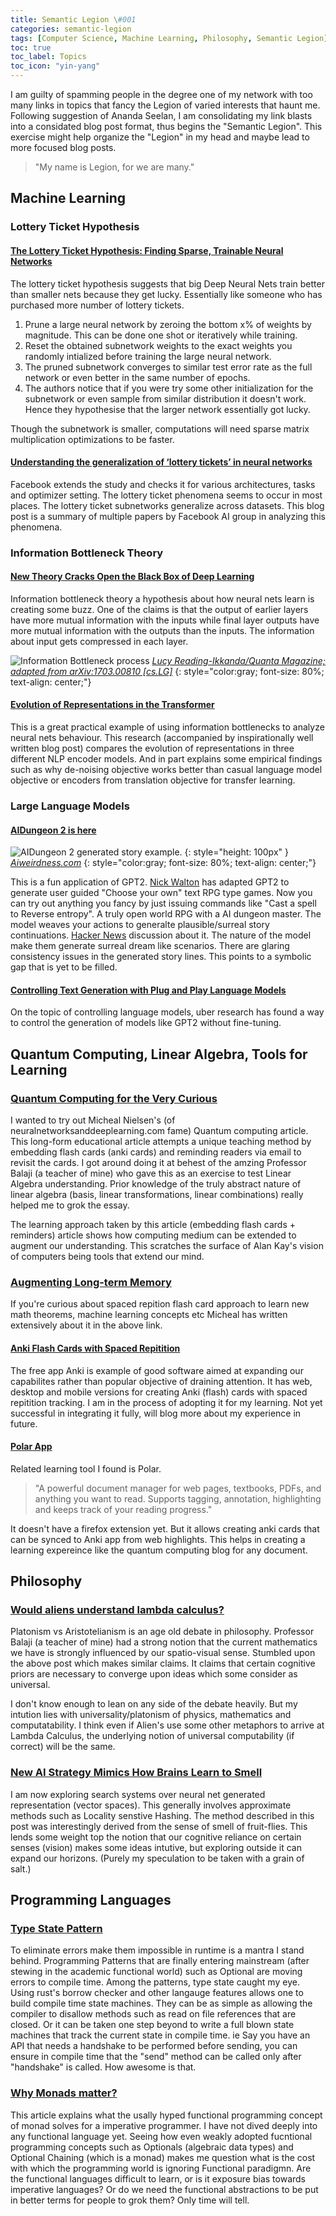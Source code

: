 ```yaml
---
title: Semantic Legion \#001
categories: semantic-legion
tags: [Computer Science, Machine Learning, Philosophy, Semantic Legion]
toc: true
toc_label: Topics
toc_icon: "yin-yang"
---
```

I am guilty of spamming people in the degree one of my network with too many links in topics that fancy the Legion of varied interests that haunt me. Following suggestion of Ananda Seelan, I am consolidating my link blasts into a considated blog post format, thus begins the "Semantic Legion". This exercise might help organize the "Legion" in my head and maybe lead to more focused blog posts.

> "My name is Legion, for we are many."


## Machine Learning

### Lottery Ticket Hypothesis

#### [The Lottery Ticket Hypothesis: Finding Sparse, Trainable Neural Networks](https://arxiv.org/abs/1803.03635)
The lottery ticket hypothesis suggests that big Deep Neural Nets train better than smaller nets because they get lucky. Essentially like someone who has purchased more number of lottery tickets.

1. Prune a large neural network by zeroing the bottom x% of weights by magnitude. This can be done one shot or iteratively while training.
2. Reset the obtained subnetwork weights to the exact weights you randomly intialized before training the large neural network.
3. The pruned subnetwork converges to similar test error rate as the full network or even better in the same number of epochs.
4. The authors notice that if you were try some other initialization for the subnetwork or even sample from similar distribution it doesn't work.
   Hence they hypothesise that the larger network essentially got lucky.

Though the subnetwork is smaller, computations will need sparse matrix multiplication optimizations to be faster.

#### [Understanding the generalization of ‘lottery tickets’ in neural networks](https://ai.facebook.com/blog/understanding-the-generalization-of-lottery-tickets-in-neural-networks)

Facebook extends the study and checks it for various architectures, tasks and optimizer setting. The lottery ticket phenomena seems to occur in most places. The lottery ticket subnetworks generalize across datasets. This blog post is a summary of multiple papers by Facebook AI group in analyzing this phenomena.

### Information Bottleneck Theory

#### [New Theory Cracks Open the Black Box of Deep Learning](https://www.quantamagazine.org/new-theory-cracks-open-the-black-box-of-deep-learning-20170921/)

Information bottleneck theory a hypothesis about how neural nets learn is creating some buzz. One of the claims is that the output of earlier layers have more mutual information with the inputs while final layer outputs have more mutual information with the outputs than the inputs. The information about input gets compressed in each layer.

![Information Bottleneck process](https://d2r55xnwy6nx47.cloudfront.net/uploads/2017/09/DeepLearning_5001.jpg)
*[Lucy Reading-Ikkanda/Quanta Magazine; adapted from arXiv:1703.00810 [cs.LG]](https://www.quantamagazine.org/new-theory-cracks-open-the-black-box-of-deep-learning-20170921/)*
{: style="color:gray; font-size: 80%; text-align: center;"}

#### [Evolution of Representations in the Transformer](https://lena-voita.github.io/posts/emnlp19_evolution.html)

This is a great practical example of using information bottlenecks to analyze neural nets behaviour. This research (accompanied by inspirationally well written blog post) compares the evolution of representations in three different NLP encoder models. And in part explains some empirical findings such as why de-noising objective works better than casual language model objective or encoders from translation objective  for transfer learning.


### Large Language Models

#### [AIDungeon 2 is here](http://www.aidungeon.io/2019/12/aidungeon2-is-here.html)

![AIDungeon 2 generated story example.](https://encrypted-tbn0.gstatic.com/images?q=tbn%3AANd9GcSMELPoU7Br4TBHmaDn-eCYqQMFFrFUPlELxS1pYR1i3iPBOLTO)
{: style="height: 100px" }
*[Aiweirdness.com](https://aiweirdness.com/post/189511103367/play-ai-dungeon-2-become-a-dragon-eat-the-moon)*
{: style="color:gray; font-size: 80%; text-align: center;"}

This is a fun application of GPT2.  [Nick Walton](https://twitter.com/nickwalton00) has adapted GPT2 to generate user guided "Choose your own" text RPG type games. Now you can try out anything you fancy by just issuing commands like "Cast a spell to Reverse entropy". A truly open world RPG with a AI dungeon master. The model weaves your actions to generalte plausible/surreal story continuations. [Hacker News](https://news.ycombinator.com/item?id=21717022) discussion about it. The nature of the model make them generate surreal dream like scenarios. There are glaring consistency issues in the generated story lines. This points to a symbolic gap that is yet to be filled.

#### [Controlling Text Generation with Plug and Play Language Models](https://eng.uber.com/pplm/)
On the topic of controlling language models, uber research has found a way to control the generation of models like GPT2 without fine-tuning. 

## Quantum Computing, Linear Algebra, Tools for Learning

### [Quantum Computing for the Very Curious](https://quantum.country/qcvc)

I wanted to try out Micheal Nielsen's (of neuralnetworksanddeeplearning.com fame) Quantum computing article. This long-form educational article attempts a unique teaching method by embedding flash cards (anki cards) and reminding readers via email to revisit the cards. I got around doing it at behest of the amzing Professor Balaji (a teacher of mine) who gave this as an exercise to test Linear Algebra understanding. Prior knowledge of the truly abstract nature of linear algebra (basis, linear transformations, linear combinations) really helped me to grok the essay.

The learning approach taken by this article (embedding flash cards + reminders) article shows how computing medium can be extended to augment our understanding. This scratches the surface of Alan Kay's vision of computers being tools that extend our mind.

### [Augmenting Long-term Memory](http://augmentingcognition.com/ltm.html)
If you're curious about spaced repition flash card approach to learn new math theorems, machine learning concepts etc Micheal has written extensively about it in the above link.

#### [Anki Flash Cards with Spaced Repitition](https://apps.ankiweb.net/)
The free app Anki is example of good software aimed at expanding our capabilites rather than popular objective of draining attention. It has web, desktop and mobile versions for creating Anki (flash) cards with spaced repitition tracking. I am in the process of adopting it for my learning. Not yet successful in integrating it fully, will blog more about my experience in future.

#### [Polar App](https://getpolarized.io/)
Related learning tool I found is Polar. 
> "A powerful document manager for web pages, textbooks, PDFs, and anything you want to read. Supports tagging, annotation, highlighting and keeps track of your reading progress."

It doesn't have a firefox extension yet. But it allows creating anki cards that can be synced to Anki app from web highlights. This helps in creating a learning expereince like the quantum computing blog for any document.

## Philosophy

### [Would aliens understand lambda calculus?](http://tomasp.net/blog/2018/alien-lambda-calculus/)
Platonism vs Aristotelianism is an age old debate in philosophy. Professor Balaji (a teacher of mine) had a strong notion that the current mathematics we have is strongly influenced by our spatio-visual sense. Stumbled upon the above post which makes similar claims. It claims that certain cognitive priors are necessary to converge upon ideas which some consider as universal. 

I don't know enough to lean on any side of the debate heavily. But my intution lies with universality/platonism of physics, mathematics and computatability. I think even if Alien's use some other metaphors to arrive at Lambda Calculus, the underlying notion of universal computability (if correct) will be the same.

### [New AI Strategy Mimics How Brains Learn to Smell](https://www.quantamagazine.org/new-ai-strategy-mimics-how-brains-learn-to-smell-20180918/)
I am now exploring search systems over neural net generated representation (vector spaces). This generally involves approximate methods such as Locality senstive Hashing. The method described in this post was interestingly derived from the sense of smell of fruit-flies. This lends some weight top the notion that our cognitive reliance on certain senses (vision) makes some ideas intutive, but exploring outside it can expand our horizons. (Purely my speculation to be taken with a grain of salt.)

## Programming Languages

### [Type State Pattern](http://cliffle.com/blog/rust-typestate/)
To eliminate errors make them impossible in runtime is a mantra I stand behind. Programming Patterns that are finally entering mainstream (after stewing in the academic functional world) such as Optional are moving errors to compile time. Among the patterns, type state caught my eye. Using rust's borrow checker and other langauge features allows one to build compile time state machines. They can be as simple as allowing the compiler to disallow methods such as read on file references that are closed. Or it can be taken one step beyond to write a full blown state machines that track the current state in compile time. ie Say you have an API that needs a handshake to be performed before sending, you can ensure in compile time that the "send" method can be called only after "handshake" is called. How awesome is that.


### [Why Monads matter?](https://cdsmith.wordpress.com/2012/04/18/why-do-monads-matter/)
This article explains what the usally hyped functional programming concept of monad solves for a imperative programmer. I have not dived deeply into any functional language yet. Seeing how even weakly adopted fucntional programming concepts such as Optionals (algebraic data types) and Optional Chaining (which is a monad) makes me question what is the cost with which the programming world is ignoring Functional paradigmn.
Are the functional languages difficult to learn, or is it exposure bias towards imperative languages? Or do we need the functional abstractions to be put in better terms for people to grok them? Only time will tell.
